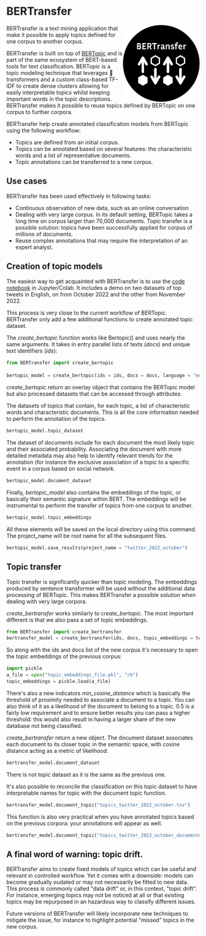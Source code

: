 # BERTransfer
<img src="https://raw.githubusercontent.com/Pclanglais/BERTransfer/main/BERTransfer.png" style="float:right;" alt="Bertransfer logo"  width="200"/>

BERTransfer is a text mining application that make it possible to apply topics defined for one corpus to another corpus.

BERTransfer is built on top of [BERTopic](https://github.com/MaartenGr/BERTopic) and is part of the same ecosystem of BERT-based tools for text classification. BERTopic is a topic modeling technique that leverages 🤗 transformers and a custom class-based TF-IDF to create dense clusters allowing for easily interpretable topics whilst keeping important words in the topic descriptions. BERTransfer makes it possible to reuse topics defined by BERTopic on one corpus to further corpora. 

BERTransfer help create annotated classification models from BERTopic using the following workflow:
* Topics are defined from an initial corpus.
* Topics can be annotated based on several features: the characteristic words and a list of representative documents.
* Topic annotations can be transferred to a new corpus.

## Use cases

BERTransfer has been used effectively in following tasks:
* Continuous observation of new data, such as an online conversation
* Dealing with very large corpus. In its default setting, BERTopic takes a long time on corpus larger than 70,000 documents. Topic transfer is a possible solution: topics have been successfully applied for corpus of millions of documents.
* Reuse complex annotations that may require the interpretation of an expert analyst.

## Creation of topic models

The easiest way to get acquainted with BERTransfer is to use the [code notebook](https://colab.research.google.com/drive/1JC-8STCDhahnPg3Mk47j1C5GhB37pD9Q?usp=sharing) in Jupyter/Colab. It includes a demo on two datasets of top tweets in English, on from October 2022 and the other from November 2022.

This process is very close to the current workflow of BERTopic. BERTransfer only add a few additional functions to create annotated topic dataset.

The *create_bertopic* function works like Bertopic() and uses nearly the same arguments. It takes in entry parallel lists of texts (*docs*) and unique text identifiers (*ids*):

```python
from BERTransfer import create_bertopic

bertopic_model = create_bertopic(ids = ids, docs = docs, language = "english")
```

*create_bertopic* return an overlay object that contains the BERTopic model but also processed datasets that can be accessed through attributes. 

The datasets of topics that contain, for each topic, a list of characteristic words and characteristic documents. This is all the core information needed to perform the annotation of the topics.

```python
bertopic_model.topic_dataset
```

The dataset of documents include for each document the most likely topic and their associated probability. Associating the document with more detailed metadata may also help to identify relevant trends for the annotation (for instance the exclusive association of a topic to a specific event in a corpus based on social network.

```python
bertopic_model.document_dataset
```

Finally, *bertopic_model* also contains the embeddings of the topic, or basically their semantic signature within BERT. The embeddings will be instrumental to perform the transfer of topics from one corpus to another.

```python
bertopic_model.topic_embeddings
```

All these elements will be saved on the local directory using this command. The  project_name will be root name for all the subsequent files.

```python
bertopic_model.save_results(project_name = "twitter_2022_october")
```

## Topic transfer

Topic transfer is significantly quicker than topic modeling. The embeddings produced by sentence transformer will be used without the additional data processing of BERTopic. This makes BERTransfer a possible solution when dealing with very large corpora.

*create_bertransfer* works similarly to *create_bertopic*. The most important different is that we also pass a set of topic embeddings.

```python
from BERTransfer import create_bertransfer
bertransfer_model = create_bertransfer(ids, docs, topic_embeddings = topic_embeddings, language = "english", min_cosine_distance = 0.5)
```

So along with the ids and docs list of the new corpus it's necessary to open the topic embeddings of the previous corpus:

```python
import pickle
a_file = open("topic_embeddings_file.pkl", "rb")
topic_embeddings = pickle.load(a_file)
```

There's also a new indicators *min_cosine_distance* which is basically the threshold of proximity needed to associate a document to a topic. You can also think of it as a likelihood of the document to belong to a topic. 0.5 is a fairly low requirement and to ensure better results you can pass a higher threshold: this would also result in having a larger share of the new database not being classified.

*create_bertransfer* return a new object. The document dataset associates each document to its closer topic in the semantic space, with cosine distance acting as a metric of likelihood.

```python
bertransfer_model.document_dataset
```
There is not topic dataset as it is the same as the previous one.

It's also possible to reconcile the classification on this topic dataset to have interpretable names for topic with the document topic function.

```python
bertransfer_model.document_topic("topics_twitter_2022_october.tsv")
```

This function is also very practical when you have annotated topics based on the previous corpora: your annotations will appear as well.

```python
bertransfer_model.document_topic("topics_twitter_2022_october_documented.tsv").dropna()
```

## A final word of warning: topic drift.

BERTransfer aims to create fixed models of topics which can be useful and relevant in controlled workflow. Yet it comes with a downside: models can become gradually oudated or may not necessarily be fitted to new data. This process is commonly called "data drift" or, in this context, "topic drift".  For instance, emerging topics may not be noticed at all or that existing topics may be repurposed in an hazardous way to classify different issues.

Future versions of BERTransfer will likely incorporate new techniques to mitigate the issue, for instance to highlight potential "missed" topics in the new corpus.
